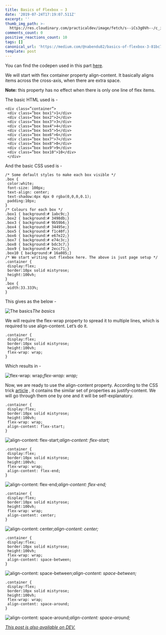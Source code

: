```yaml
---
title: Basics of Flexbox — 3
date: '2019-07-24T17:19:07.511Z'
excerpt: ''
thumb_img_path: >-
  https://res.cloudinary.com/practicaldev/image/fetch/s--iCs3g0Vh--/c_imagga_scale,f_auto,fl_progressive,h_420,q_auto,w_1000/https://res.cloudinary.com/practicaldev/image/fetch/s--whGUYjl6--/c_imagga_scale%2Cf_auto%2Cfl_progressive%2Ch_420%2Cq_auto%2Cw_1000/https://thepracticaldev.s3.amazonaws.com/i/aubffs3eiiw1huqvlpqi.jpeg
comments_count: 0
positive_reactions_count: 10
tags: []
canonical_url: 'https://medium.com/@nabendu82/basics-of-flexbox-3-81bc7a048a16'
template: post
---
```

You can find the codepen used in this part [here](https://codepen.io/nabendu82/pen/XqvyVa/).

We will start with flex container property align-content. It basically aligns items across the cross-axis, when there are extra space.

**Note:** this property has no effect when there is only one line of flex items.

The basic HTML used is -

```
<div class=”container”>
 <div class=”box box1">1</div>
 <div class=”box box2">2</div>
 <div class=”box box3">3</div>
 <div class=”box box4">4</div>
 <div class=”box box5">5</div>
 <div class=”box box6">6</div>
 <div class=”box box7">7</div>
 <div class=”box box8">8</div>
 <div class=”box box9">9</div>
 <div class=”box box10">10</div>
 </div>
```

And the basic CSS used is -

```
/* Some default styles to make each box visible */
.box {
 color:white;
 font-size: 100px;
 text-align: center;
 text-shadow:4px 4px 0 rgba(0,0,0,0.1);
 padding:10px;
}
/* Colours for each box */
.box1 { background:# 1abc9c;}
.box2 { background:# 3498db;}
.box3 { background:# 9b59b6;}
.box4 { background:# 34495e;}
.box5 { background:# f1c40f;}
.box6 { background:# e67e22;}
.box7 { background:# e74c3c;}
.box8 { background:# bdc3c7;}
.box9 { background:# 2ecc71;}
.box10 { background:# 16a085;}
/* We start writing out flexbox here. The above is just page setup */
.container {
 display:flex;
 border:10px solid mistyrose;
 height:100vh;
}
.box {
 width:33.333%;
}
```

This gives as the below -

![The basics](https://cdn-images-1.medium.com/max/2864/1*QbhGAzGwqKLk-tdhaNV9sg.png)*The basics*

We will require the flex-wrap property to spread it to multiple lines, which is required to use align-content. Let’s do it.

```
.container {
 display:flex;
 border:10px solid mistyrose;
 height:100vh;
 flex-wrap: wrap;
}
```

Which results in -

![flex-wrap: wrap;](https://cdn-images-1.medium.com/max/2868/1*8ualuFKcKmh62z7slsplWw.png)*flex-wrap: wrap;*

Now, we are ready to use the align-content property. According to the CSS trick [article](https://css-tricks.com/snippets/css/a-guide-to-flexbox/) , it contains the similar set of properties as justify-content. We will go through them one by one and it will be self-explanatory.

```
.container {
 display:flex;
 border:10px solid mistyrose;
 height:100vh;
 flex-wrap: wrap;
 align-content: flex-start;
}
```

![align-content: flex-start;](https://cdn-images-1.medium.com/max/2868/1*1In_GWrB7NDS5BIiSjlH0Q.png)*align-content: flex-start;*

```
.container {
 display:flex;
 border:10px solid mistyrose;
 height:100vh;
 flex-wrap: wrap;
 align-content: flex-end;
}
```

![align-content: flex-end;](https://cdn-images-1.medium.com/max/2870/1*yxYRMGtMTvCuERmUwMdplA.png)*align-content: flex-end;*

```
.container {
 display:flex;
 border:10px solid mistyrose;
 height:100vh;
 flex-wrap: wrap;
 align-content: center;
}
```

![align-content: center;](https://cdn-images-1.medium.com/max/2870/1*j40RwQ_wdgaMF110utsGvw.png)*align-content: center;*

```
.container {
 display:flex;
 border:10px solid mistyrose;
 height:100vh;
 flex-wrap: wrap;
 align-content: space-between;
}
```

![align-content: space-between;](https://cdn-images-1.medium.com/max/2872/1*0daKweS2SHh16qBdLiZO7g.png)*align-content: space-between;*

```
.container {
 display:flex;
 border:10px solid mistyrose;
 height:100vh;
 flex-wrap: wrap;
 align-content: space-around;
}
```

![align-content: space-around;](https://cdn-images-1.medium.com/max/2874/1*zraTWf3ZR9WzfDU6XTk89Q.png)*align-content: space-around;*



*[This post is also available on DEV.](https://dev.to/nabendu82/basics-of-flexbox-3-47dk)*


<script>
const parent = document.getElementsByTagName('head')[0];
const script = document.createElement('script');
script.type = 'text/javascript';
script.src = 'https://cdnjs.cloudflare.com/ajax/libs/iframe-resizer/4.1.1/iframeResizer.min.js';
script.charset = 'utf-8';
script.onload = function() {
    window.iFrameResize({}, '.liquidTag');
};
parent.appendChild(script);
</script>    
